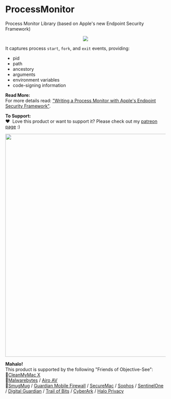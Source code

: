 # ProcessMonitor
Process Monitor Library (based on Apple's new Endpoint Security Framework)

<p align="center"><img src="https://objective-see.com/images/blog/blog_0x47/twitter.png"></p>

It captures process `start`, `fork`, and `exit` events, providing:
* pid
* path
* ancestory
* arguments
* environment variables
* code-signing information

**Read More:** \
For more details read: ["Writing a Process Monitor with Apple's Endpoint Security Framework"](https://objective-see.com/blog/blog_0x47.html).

**To Support:** \
&#x2764;&nbsp; Love this product or want to support it? Please check out my [patreon page](https://www.patreon.com/objective_see) :)

<p align="center">
<a class="inlineLink" href="https://www.patreon.com/objective_see">
		<img src="https://objective-see.com/patreon/images/patreon.jpg" width="700" style="display:block; margin:auto;"/>
</a>
</p>    

**Mahalo!** \
This product is supported by the following "Friends of Objective-See":
<br>
🥇[CleanMyMac X](https://macpaw.com/cleanmymac) 
<br>
🥈[Malwarebytes](https://www.malwarebytes.com) / [Airo AV](https://www.airoav.com/)
<br>
🥉[SmugMug](https://www.smugmug.com/) /  [Guardian Mobile Firewall](https://guardianapp.com) / [SecureMac](https://www.securemac.com/) / [Sophos](https://www.sophos.com/) / [SentinelOne](https://www.sentinelone.com/) / [Digital Guardian](https://digitalguardian.com/) / [Trail of Bits](https://www.trailofbits.com/) / [CyberArk](https://cyberark.com/epm) / [Halo Privacy](https://www.haloprivacy.com/)
